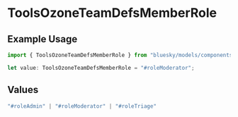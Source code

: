 # ToolsOzoneTeamDefsMemberRole

## Example Usage

```typescript
import { ToolsOzoneTeamDefsMemberRole } from "bluesky/models/components";

let value: ToolsOzoneTeamDefsMemberRole = "#roleModerator";
```

## Values

```typescript
"#roleAdmin" | "#roleModerator" | "#roleTriage"
```